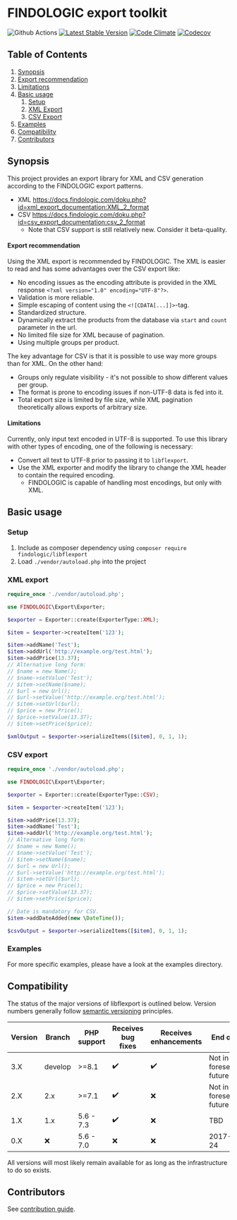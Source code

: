 # FINDOLOGIC export toolkit

![Github Actions](https://github.com/findologic/libflexport/workflows/Tests%20with%20coverage/badge.svg)
[![Latest Stable Version](https://poser.pugx.org/findologic/libflexport/v/stable)](https://packagist.org/packages/findologic/libflexport)
[![Code Climate](https://codeclimate.com/github/findologic/libflexport.svg)](https://codeclimate.com/github/findologic/libflexport)
[![Codecov](https://codecov.io/gh/findologic/libflexport/branch/develop/graph/badge.svg)](https://codecov.io/gh/findologic/libflexport)

## Table of Contents

1. [Synopsis](#synopsis)
2. [Export recommendation](#export-recommendation)
3. [Limitations](#limitations)
4. [Basic usage](#basic-usage)
    1. [Setup](#setup)
    2. [XML Export](#xml-export)
    3. [CSV Export](#csv-export)
5. [Examples](#examples)
6. [Compatibility](#compatibility)
7. [Contributors](#contributors)

## Synopsis

This project provides an export library for XML and CSV generation according to the FINDOLOGIC export patterns.
* XML https://docs.findologic.com/doku.php?id=xml_export_documentation:XML_2_format
* CSV https://docs.findologic.com/doku.php?id=csv_export_documentation:csv_2_format
  * Note that CSV support is still relatively new. Consider it beta-quality.

#### Export recommendation

Using the XML export is recommended by FINDOLOGIC. The XML is easier to read and has some advantages over the CSV export like:

* No encoding issues as the encoding attribute is provided in the XML response `<?xml version="1.0" encoding="UTF-8"?>`.
* Validation is more reliable.
* Simple escaping of content using the `<![CDATA[...]]>`-tag.
* Standardized structure.
* Dynamically extract the products from the database via `start` and `count` parameter in the url.
* No limited file size for XML because of pagination.
* Using multiple groups per product.

The key advantage for CSV is that it is possible to use way more groups than for XML. On the other hand:

* Groups only regulate visibility - it's not possible to show different values per group.
* The format is prone to encoding issues if non-UTF-8 data is fed into it.
* Total export size is limited by file size, while XML pagination theoretically allows exports of arbitrary size. 

#### Limitations

Currently, only input text encoded in UTF-8 is supported. To use this library with other types of encoding, one of the
following is necessary:

* Convert all text to UTF-8 prior to passing it to `libflexport`.
* Use the XML exporter and modify the library to change the XML header to contain the required encoding.
  * FINDOLOGIC is capable of handling most encodings, but only with XML.

## Basic usage

### Setup

1. Include as composer dependency using `composer require findologic/libflexport`
2. Load `./vendor/autoload.php` into the project

### XML export

```php
require_once './vendor/autoload.php';

use FINDOLOGIC\Export\Exporter;

$exporter = Exporter::create(ExporterType::XML);

$item = $exporter->createItem('123');

$item->addName('Test');
$item->addUrl('http://example.org/test.html');
$item->addPrice(13.37);
// Alternative long form:
// $name = new Name();
// $name->setValue('Test');
// $item->setName($name);
// $url = new Url();
// $url->setValue('http://example.org/test.html');
// $item->setUrl($url);
// $price = new Price();
// $price->setValue(13.37);
// $item->setPrice($price);

$xmlOutput = $exporter->serializeItems([$item], 0, 1, 1);
```

### CSV export

```php
require_once './vendor/autoload.php';

use FINDOLOGIC\Export\Exporter;

$exporter = Exporter::create(ExporterType::CSV);

$item = $exporter->createItem('123');

$item->addPrice(13.37);
$item->addName('Test');
$item->addUrl('http://example.org/test.html');
// Alternative long form:
// $name = new Name();
// $name->setValue('Test');
// $item->setName($name);
// $url = new Url();
// $url->setValue('http://example.org/test.html');
// $item->setUrl($url);
// $price = new Price();
// $price->setValue(13.37);
// $item->setPrice($price);

// Date is mandatory for CSV.
$item->addDateAdded(new \DateTime());

$csvOutput = $exporter->serializeItems([$item], 0, 1, 1);
```

### Examples

For more specific examples, please have a look at the examples directory.

## Compatibility

The status of the major versions of libflexport is outlined below. Version numbers generally follow
[semantic versioning](https://semver.org/) principles.

| Version | Branch  |PHP support | Receives bug fixes | Receives enhancements | End of life                   |
|---------|---------|-------------|--------------------|-----------------------|-------------------------------|
| 3.X     | develop | \>=8.1      | :heavy_check_mark: | :heavy_check_mark:    | Not in the foreseeable future |
| 2.X     | 2.x     | \>=7.1      | :heavy_check_mark: | :x:                   | Not in the foreseeable future |
| 1.X     | 1.x     | 5.6 - 7.3   | :heavy_check_mark: | :x:                   | TBD                           |
| 0.X     | :x:     | 5.6 - 7.0   | :x:                | :x:                   | 2017-11-24                    |

All versions will most likely remain available for as long as the infrastructure to do so exists.

## Contributors

See [contribution guide](CONTRIBUTING.md).
